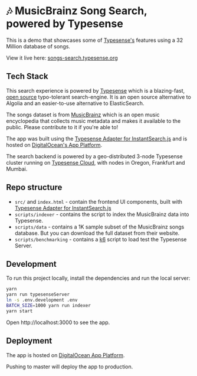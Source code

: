 # 🎶 MusicBrainz Song Search, powered by Typesense

This is a demo that showcases some of [Typesense's](https://github.com/typesense/typesense) features using a 32 Million database of songs.

View it live here: [songs-search.typesense.org](https://songs-search.typesense.org/)

## Tech Stack

This search experience is powered by <a href="https://typesense.org" target="_blank">Typesense</a> which is
a blazing-fast, <a href="https://github.com/typesense/typesense" target="_blank">open source</a> typo-tolerant
search-engine. It is an open source alternative to Algolia and an easier-to-use alternative to ElasticSearch.

The songs dataset is from <a href="https://musicbrainz.org/" target="_blank">MusicBrainz</a> which is an open
music encyclopedia that collects music metadata and makes it available to the public. Please contribute to it if you're able to!

The app was built using the <a href="https://github.com/typesense/typesense-instantsearch-adapter" target="_blank">
Typesense Adapter for InstantSearch.js</a> and is hosted on <a href="https://www.digitalocean.com/products/app-platform/" target="_blank">DigitalOcean's App Platform</a>.

The search backend is powered by a geo-distributed 3-node Typesense cluster running on <a href="https://cloud.typesense.org" target="_blank">Typesense Cloud</a>,
with nodes in Oregon, Frankfurt and Mumbai.

## Repo structure

- `src/` and `index.html` - contain the frontend UI components, built with <a href="https://github.com/typesense/typesense-instantsearch-adapter" target="_blank">Typesense Adapter for InstantSearch.js</a>
- `scripts/indexer` - contains the script to index the MusicBrainz data into Typesense.
- `scripts/data` - contains a 1K sample subset of the MusicBrainz songs database. But you can download the full dataset from their website.
- `scripts/benchmarking` - contains a [k6](https://k6.io) script to load test the Typesense Server.

## Development

To run this project locally, install the dependencies and run the local server:

```sh
yarn
yarn run typesenseServer
ln -s .env.development .env
BATCH_SIZE=1000 yarn run indexer
yarn start
```

Open http://localhost:3000 to see the app.

## Deployment

The app is hosted on [DigitalOcean App Platform](https://www.digitalocean.com/products/app-platform/).

Pushing to master will deploy the app to production.
